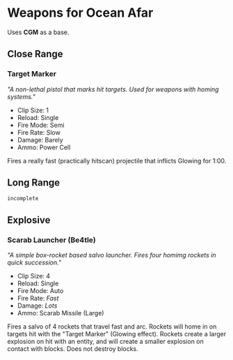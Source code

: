 # Weapons for Ocean Afar
Uses **CGM** as a base.
## Close Range
### Target Marker
*"A non-lethal pistol that marks hit targets.
Used for weapons with homing systems."*
- Clip Size: 1
- Reload: Single
- Fire Mode: Semi
- Fire Rate: Slow
- Damage: Barely
- Ammo: Power Cell

Fires a really fast (practically hitscan) projectile that inflicts Glowing for 1:00.
## Long Range
`incomplete`
## Explosive
### Scarab Launcher (Be4tle)
*"A simple box-rocket based salvo launcher.
Fires four homimg rockets in quick succession."*
- Clip Size: 4
- Reload: Single
- Fire Mode: Auto
- Fire Rate: *Fast*
- Damage: *Lots*
- Ammo: Scarab Missile (Large)

Fires a salvo of 4 rockets that travel fast and arc. Rockets will home in on targets hit with the "Target Marker" (Glowing effect). Rockets create a larger explosion on hit with an entity, and will create a smaller explosion on contact with blocks. Does not destroy blocks.
